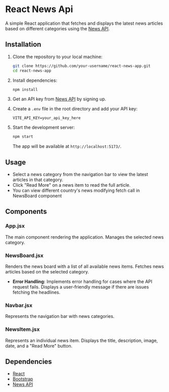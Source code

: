 
# React News Api

A simple React application that fetches and displays the latest news articles based on different categories using the [News API](https://newsapi.org/).

## Installation

1. Clone the repository to your local machine:

    ```bash
    git clone https://github.com/your-username/react-news-app.git
    cd react-news-app
    ```

2. Install dependencies:

    ```bash
    npm install
    ```

3. Get an API key from [News API](https://newsapi.org/) by signing up.

4. Create a `.env` file in the root directory and add your API key:

    ```env
    VITE_API_KEY=your_api_key_here
    ```

5. Start the development server:

    ```bash
    npm start
    ```

    The app will be available at `http://localhost:5173/`.

## Usage

- Select a news category from the navigation bar to view the latest articles in that category.
- Click "Read More" on a news item to read the full article.
- You can view different country's news modifying fetch call in NewsBoard component 

## Components

### App.jsx

The main component rendering the application. Manages the selected news category.

### NewsBoard.jsx

Renders the news board with a list of all available news items. Fetches news articles based on the selected category.
- **Error Handling:** Implements error handling for cases where the API request fails. Displays a user-friendly message if there are issues fetching the headlines.

### Navbar.jsx

Represents the navigation bar with news categories.

### NewsItem.jsx

Represents an individual news item. Displays the title, description, image, date, and a "Read More" button.

## Dependencies

- [React](https://reactjs.org/)
- [Bootstrap](https://getbootstrap.com/)
- [News API](https://newsapi.org/)


